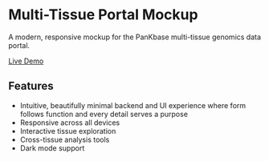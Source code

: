 # Multi-Tissue Portal Mockup

A modern, responsive mockup for the PanKbase multi-tissue genomics data portal.

[Live Demo](https://parulk-demo.github.io/multi-tissue-mockup/)

## Features
- Intuitive, beautifully minimal backend and UI experience where form follows function and every detail serves a purpose
- Responsive across all devices
- Interactive tissue exploration
- Cross-tissue analysis tools
- Dark mode support
